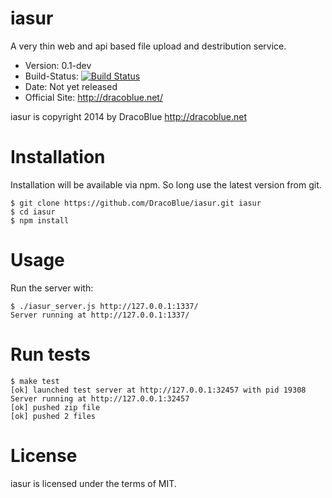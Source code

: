 # iasur

A very thin web and api based file upload and destribution service.

* Version: 0.1-dev
* Build-Status: [![Build Status](https://travis-ci.org/DracoBlue/iasur.png?branch=master)](https://travis-ci.org/DracoBlue/iasur)
* Date: Not yet released
* Official Site: http://dracoblue.net/

iasur is copyright 2014 by DracoBlue http://dracoblue.net

# Installation

Installation will be available via npm. So long use the latest version from git.

``` console
$ git clone https://github.com/DracoBlue/iasur.git iasur
$ cd iasur
$ npm install
```

# Usage

Run the server with:

``` console
$ ./iasur_server.js http://127.0.0.1:1337/
Server running at http://127.0.0.1:1337/
```

# Run tests

``` console
$ make test
[ok] launched test server at http://127.0.0.1:32457 with pid 19308
Server running at http://127.0.0.1:32457
[ok] pushed zip file
[ok] pushed 2 files
```

# License

iasur is licensed under the terms of MIT.
